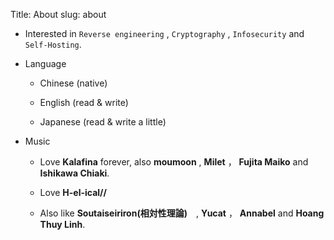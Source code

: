 Title: About
slug: about

+ Interested in `Reverse engineering` , `Cryptography` , `Infosecurity` and `Self-Hosting`.

+ Language

    + Chinese   (native)

    + English   (read & write)
    
    + Japanese  (read & write a little)

+ Music

    + Love **Kalafina** forever, also **moumoon** , **Milet** ， **Fujita Maiko**  and **Ishikawa Chiaki**.

    + Love **H-el-ical//**

    + Also like **Soutaiseiriron(相対性理論)**　, **Yucat** ， **Annabel** and **Hoang Thuy Linh**. 